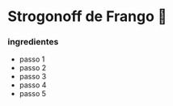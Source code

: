# Strogonoff de Frango :chicken:

### ingredientes

- passo 1
- passo 2
- passo 3
- passo 4
- passo 5



